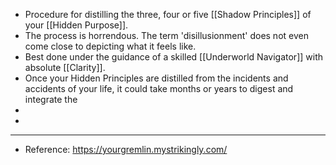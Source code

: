 - Procedure for distilling the three, four or five [[Shadow Principles]] of your [[Hidden Purpose]].
- The process is horrendous. The term 'disillusionment' does not even come close to depicting what it feels like.
- Best done under the guidance of a skilled [[Underworld Navigator]] with absolute [[Clarity]].
- Once your Hidden Principles are distilled from the incidents and accidents of your life, it could take months or years to digest and integrate the
-
-
- ---
- Reference: https://yourgremlin.mystrikingly.com/
